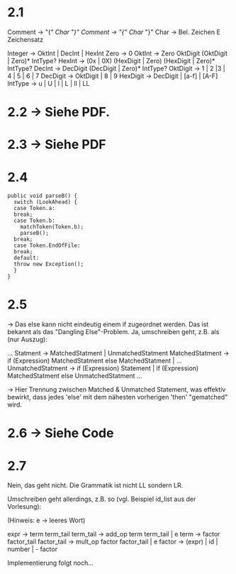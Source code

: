 
# 2.1

Comment -> "(*" Char* "*)"
Comment -> "{" Char* "}"
Char -> Bel. Zeichen E Zeichensatz

Integer -> OktInt | DecInt | HexInt
Zero -> 0
OktInt -> Zero OktDigit (OktDigit | Zero)* IntType?
HexInt -> (0x | 0X) (HexDigit | Zero) (HexDigit | Zero)* IntType?
DecInt -> DecDigit (DecDigit | Zero)* IntType?
OktDigit -> 1 | 2 |3 | 4 | 5 | 6 | 7
DecDigit -> OktDigit | 8 | 9
HexDigit -> DecDigit | [a-f] | [A-F]
IntType -> u | U | l | L | ll | LL

# 2.2 -> Siehe PDF.

# 2.3 -> Siehe PDF

# 2.4

    public void parseB() {
      switch (LookAhead) {
      case Token.a:
      break;
      case Token.b:
        matchToken(Token.b);
        parseB();
      break;
      case Token.EndOfFile:
      break;
      default:
      throw new Exception();
      }
    }

# 2.5

-> Das else kann nicht eindeutig einem if zugeordnet werden. Das ist bekannt
als das "Dangling Else"-Problem. Ja, umschreiben geht, z.B. als (nur Auszug):

...
Statment -> MatchedStatment | UnmatchedStatment
MatchedStatment -> if (Expression) MatchedStatment else MatchedStatment | ...
UnmatchedStatment -> if (Expression) Statement | if (Expression) MatchedStatment else UnmatchedStatment
...

-> Hier Trennung zwischen Matched & Unmatched Statement, was effektiv bewirkt,
dass jedes 'else' mit dem nähesten vorherigen 'then' "gematched" wird.

# 2.6 -> Siehe Code

# 2.7

Nein, das geht nicht. Die Grammatik ist nicht LL sondern LR.

Umschreiben geht allerdings, z.B. so
(vgl. Beispiel id_list aus der Vorlesung):

(Hinweis: e -> leeres Wort)

expr -> term term_tail
term_tail -> add_op term term_tail | e
term -> factor factor_tail
factor_tail -> mult_op factor factor_tail | e
factor -> (expr) | id | number | - factor

Implementierung folgt noch...
